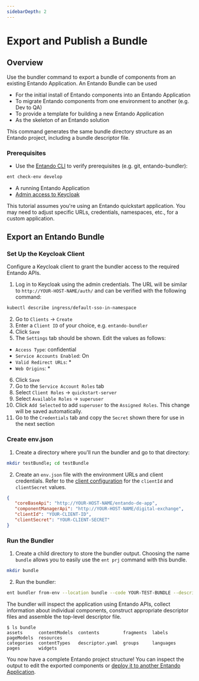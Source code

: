 ```yaml
---
sidebarDepth: 2
---
```

# Export and Publish a Bundle

## Overview
Use the bundler command to export a bundle of components from an existing Entando Application. An Entando Bundle can be used 
- For the initial install of Entando components into an Entando Application
- To migrate Entando components from one environment to another (e.g. Dev to QA)
- To provide a template for building a new Entando Application
- As the skeleton of an Entando solution

This command generates the same bundle directory structure as an Entando project, including a bundle descriptor file.

### Prerequisites
* Use the [Entando CLI](../../../docs/reference/entando-cli.md#check-the-environment) to verify prerequisites (e.g. git, entando-bundler): 
``` sh
ent check-env develop 
```
* A running Entando Application
* [Admin access to Keycloak](../../../docs/consume/identity-management.md#logging-into-your-keycloak-instance)

This tutorial assumes you're using an Entando quickstart application. You may need to adjust specific URLs, credentials, namespaces, etc., for a custom application.

## Export an Entando Bundle

### Set Up the Keycloak Client
Configure a Keycloak client to grant the bundler access to the required Entando APIs.

1. Log in to Keycloak using the admin credentials. The URL will be similar to `http://YOUR-HOST-NAME/auth/` and can be verified with the following command:
``` sh
kubectl describe ingress/default-sso-in-namespace
```

2. Go to `Clients` → `Create`
3. Enter a `Client ID` of your choice, e.g. `entando-bundler`
4. Click `Save`
5. The `Settings` tab should be shown. Edit the values as follows:
* `Access Type`: confidential
* `Service Accounts Enabled`: On
* `Valid Redirect URLs`: *
* `Web Origins`: *

6. Click `Save`
7. Go to the `Service Account Roles` tab
8. Select `Client Roles` → `quickstart-server`
9. Select `Available Roles` → `superuser`
10. Click `Add Selected` to add `superuser` to the `Assigned Roles`. This change will be saved automatically. 
11. Go to the `Credentials` tab and copy the `Secret` shown there for use in the next section
 
### Create env.json
1. Create a directory where you'll run the bundler and go to that directory:
```sh
mkdir testBundle; cd testBundle
```
2. Create an `env.json` file with the environment URLs and client credentials. Refer to the [client configuration](#set-up-the-keycloak-client) for the `clientId` and `clientSecret` values.

``` json
{
   "coreBaseApi": "http://YOUR-HOST-NAME/entando-de-app",
   "componentManagerApi": "http://YOUR-HOST-NAME/digital-exchange",
   "clientId": "YOUR-CLIENT-ID",
   "clientSecret": "YOUR-CLIENT-SECRET"
}
```

### Run the Bundler
1. Create a child directory to store the bundler output. Choosing the name `bundle` allows you to easily use the `ent prj` command with this bundle.
``` sh
mkdir bundle
```
2. Run the bundler:
``` sh
ent bundler from-env --location bundle --code YOUR-TEST-BUNDLE --description “Your Test Bundle”
```
The bundler will inspect the application using Entando APIs, collect information about individual components, construct appropriate descriptor files and assemble the top-level descriptor file.

``` 
$ ls bundle
assets      contentModels  contents         fragments  labels     pageModels  resources
categories  contentTypes   descriptor.yaml  groups     languages  pages       widgets
```

You now have a complete Entando project structure! You can inspect the output to edit the exported components or [deploy it to another Entando Application](./publish-simple-bundle.md#publish-the-bundle).

